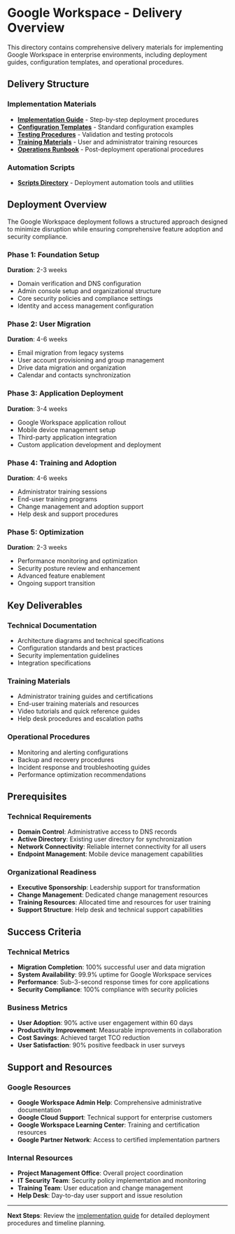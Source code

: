 # Google Workspace - Delivery Overview

This directory contains comprehensive delivery materials for implementing Google Workspace in enterprise environments, including deployment guides, configuration templates, and operational procedures.

## Delivery Structure

### Implementation Materials
- **[Implementation Guide](implementation-guide.md)** - Step-by-step deployment procedures
- **[Configuration Templates](configuration-templates.md)** - Standard configuration examples
- **[Testing Procedures](testing-procedures.md)** - Validation and testing protocols
- **[Training Materials](training-materials.md)** - User and administrator training resources
- **[Operations Runbook](operations-runbook.md)** - Post-deployment operational procedures

### Automation Scripts
- **[Scripts Directory](scripts/)** - Deployment automation tools and utilities

## Deployment Overview

The Google Workspace deployment follows a structured approach designed to minimize disruption while ensuring comprehensive feature adoption and security compliance.

### Phase 1: Foundation Setup
**Duration**: 2-3 weeks
- Domain verification and DNS configuration
- Admin console setup and organizational structure
- Core security policies and compliance settings
- Identity and access management configuration

### Phase 2: User Migration
**Duration**: 4-6 weeks
- Email migration from legacy systems
- User account provisioning and group management
- Drive data migration and organization
- Calendar and contacts synchronization

### Phase 3: Application Deployment
**Duration**: 3-4 weeks
- Google Workspace application rollout
- Mobile device management setup
- Third-party application integration
- Custom application development and deployment

### Phase 4: Training and Adoption
**Duration**: 4-6 weeks
- Administrator training sessions
- End-user training programs
- Change management and adoption support
- Help desk and support procedures

### Phase 5: Optimization
**Duration**: 2-3 weeks
- Performance monitoring and optimization
- Security posture review and enhancement
- Advanced feature enablement
- Ongoing support transition

## Key Deliverables

### Technical Documentation
- Architecture diagrams and technical specifications
- Configuration standards and best practices
- Security implementation guidelines
- Integration specifications

### Training Materials
- Administrator training guides and certifications
- End-user training materials and resources
- Video tutorials and quick reference guides
- Help desk procedures and escalation paths

### Operational Procedures
- Monitoring and alerting configurations
- Backup and recovery procedures
- Incident response and troubleshooting guides
- Performance optimization recommendations

## Prerequisites

### Technical Requirements
- **Domain Control**: Administrative access to DNS records
- **Active Directory**: Existing user directory for synchronization
- **Network Connectivity**: Reliable internet connectivity for all users
- **Endpoint Management**: Mobile device management capabilities

### Organizational Readiness
- **Executive Sponsorship**: Leadership support for transformation
- **Change Management**: Dedicated change management resources
- **Training Resources**: Allocated time and resources for user training
- **Support Structure**: Help desk and technical support capabilities

## Success Criteria

### Technical Metrics
- **Migration Completion**: 100% successful user and data migration
- **System Availability**: 99.9% uptime for Google Workspace services
- **Performance**: Sub-3-second response times for core applications
- **Security Compliance**: 100% compliance with security policies

### Business Metrics
- **User Adoption**: 90% active user engagement within 60 days
- **Productivity Improvement**: Measurable improvements in collaboration
- **Cost Savings**: Achieved target TCO reduction
- **User Satisfaction**: 90% positive feedback in user surveys

## Support and Resources

### Google Resources
- **Google Workspace Admin Help**: Comprehensive administrative documentation
- **Google Cloud Support**: Technical support for enterprise customers
- **Google Workspace Learning Center**: Training and certification resources
- **Google Partner Network**: Access to certified implementation partners

### Internal Resources
- **Project Management Office**: Overall project coordination
- **IT Security Team**: Security policy implementation and monitoring
- **Training Team**: User education and change management
- **Help Desk**: Day-to-day user support and issue resolution

---

**Next Steps**: Review the [implementation guide](implementation-guide.md) for detailed deployment procedures and timeline planning.
